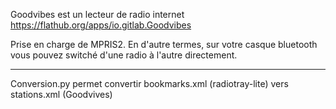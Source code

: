 Goodvibes est un lecteur de radio internet
https://flathub.org/apps/io.gitlab.Goodvibes

Prise en charge de MPRIS2. En d'autre termes, sur votre casque bluetooth vous pouvez switché d'une radio à l'autre directement.

---------------------------

Conversion.py permet convertir bookmarks.xml (radiotray-lite) vers stations.xml (Goodvives)
